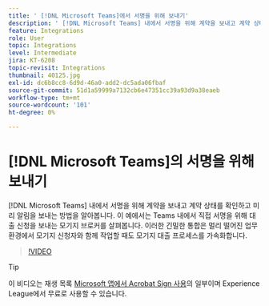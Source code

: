 ```yaml
---
title: ' [!DNL Microsoft Teams]에서 서명을 위해 보내기'
description: ' [!DNL Microsoft Teams] 내에서 서명을 위해 계약을 보내고 계약 상태를 확인하고 미리 알림을 보내는 방법을 알아봅니다.'
feature: Integrations
role: User
topic: Integrations
level: Intermediate
jira: KT-6208
topic-revisit: Integrations
thumbnail: 40125.jpg
exl-id: dc6b8cc8-6d9d-46a0-add2-dc5ada06fbaf
source-git-commit: 51d1a59999a7132cb6e47351cc39a93d9a38eaeb
workflow-type: tm+mt
source-wordcount: '101'
ht-degree: 0%

---
```


# [!DNL Microsoft Teams]의 서명을 위해 보내기

[!DNL Microsoft Teams] 내에서 서명을 위해 계약을 보내고 계약 상태를 확인하고 미리 알림을 보내는 방법을 알아봅니다. 이 예에서는 Teams 내에서 직접 서명을 위해 대출 신청을 보내는 모기지 브로커를 살펴봅니다. 이러한 긴밀한 통합은 멀리 떨어진 업무 환경에서 모기지 신청자와 함께 작업할 때도 모기지 대출 프로세스를 가속화합니다.

>[!VIDEO](https://video.tv.adobe.com/v/346545?quality=12&learn=on&hidetitle=true)

>[!TIP]
>
>이 비디오는 재생 목록 [Microsoft 앱에서 Acrobat Sign 사용](https://experienceleague.adobe.com/ko/playlists/acrobat-sign-integrate-microsoft-apps)의 일부이며 Experience League에서 무료로 사용할 수 있습니다.
